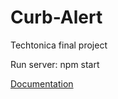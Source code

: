# Curb-Alert
Techtonica final project

Run server: npm start

[Documentation](https://docs.google.com/document/d/1vFtd3BIkOP0mG_B1m32O8zFJn4hWVCA5u75f64NWx74/edit)